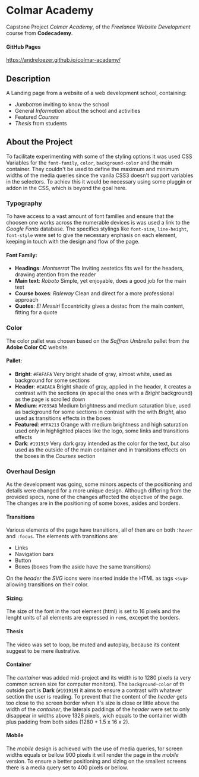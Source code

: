 Colmar Academy
==============

Capstone Project *Colmar Academy*, of the *Freelance Website Development* course from **Codecademy**.

#### GitHub Pages

https://andreloezer.github.io/colmar-academy/

Description
-----------

A Landing page from a website of a web development school, containing:

- *Jumbotron* inviting to know the school
- General *Information* about the school and activities
- Featured *Courses*
- *Thesis* from students

About the Project
-----------------

To facilitate experimenting with some of the styling options it was used CSS Variables for the `font-family`, `color`, `background-color` and the main container. They couldn't be used to define the maximum and minimum widths of the media queries since the vanila CSS3 doesn't support variables in the selectors. To achiev this it would be necessary using some pluggin or addon in the CSS, which is beyond the goal here.

### **Typography**

To have access to a vast amount of font families and ensure that the choosen one works across the numerable devices is was used a link to the *Google Fonts* database. The specifics stylings like `font-size`, `line-height`, `font-style` were set to give the necessary enphasis on each element, keeping in touch with the design and flow of the page.

#### Font Family:

- **Headings**:     *Montserrat* The Inviting aestetics fits well for the headers, drawing atention from the reader
- **Main text**:    *Roboto* Simple, yet enjoyable, does a good job for the main text
- **Course boxes**: *Raleway* Clean and direct for a more professional approach
- **Quotes**:       *El Messiri* Eccentricity gives a destac from the main content, fitting for a quote

### **Color**

The color pallet was chosen based on the *Saffron Umbrella* pallet from the **Adobe Color CC** website.

#### Pallet:

- **Bright**:    `#FAFAFA` Very bright shade of gray, almost white, used as background for some sections
- **Header**:    `#EAEAEA` Bright shade of gray, applied in the header, it creates a contrast with the sections (in special the ones with a *Bright* background) as the page is scrolled down
- **Medium**:    `#7695AB` Medium brightness and medium saturation blue, used as background for some sections in contrast with the with *Bright*, also used as transitions effects in the boxes
- **Featured**:  `#FFA213` Orange with medium brightness and high saturation used only in highlighted places like the logo, some links and transitions effects
- **Dark**:      `#191919` Very dark gray intended as the color for the text, but also used as the outside of the main container and in transitions effects on the boxes in the *Courses* section

### **Overhaul Design**

As the development was going, some minors aspects of the positioning and details were changed for a more unique design. Although differing from the provided specs, none of the changes affected the objective of the page. The changes are in the positioning of some boxes, asides and borders.

#### Transitions

Various elements of the page have transitions, all of then are on both `:hover` and `:focus`. The elements with transitions are:

- Links
- Navigation bars
- Button
- Boxes (boxes from the aside have the same transitions)

On the *header* the *SVG* icons were inserted inside the HTML as tags `<svg>` allowing transitions on their color.


#### Sizing:

The size of the font in the root element (html) is set to 16 pixels and the lenght units of all elements are expressed in `rem`s, excepet the borders.

#### Thesis

The video was set to loop, be muted and autoplay, because its content suggest to be mere ilustrative.
 
#### Container

The *container* was added mid-project and its width is to 1280 pixels (a very common screen size for computer monitors). The `background-color` of th outside part  is **Dark** (`#191919`) it aims to ensure a contrast with whatever section the user is reading. To prevent that the content of the *header* gets too close to the screen border when it's size is close or little above the width of the *container*, the laterals paddings of the *header* were set to only disappear in widths above 1328 pixels, wich equals to the container width plus padding from both sides (1280 + 1.5 x 16 x 2).

#### Mobile

The *mobile* design is achieved with the use of media queries, for screen widths equals or bellow 900 pixels it will render the page in the *mobile* version. To ensure a better positioning and sizing on the smallest screens there is a media query set to 400 pixels or bellow.
